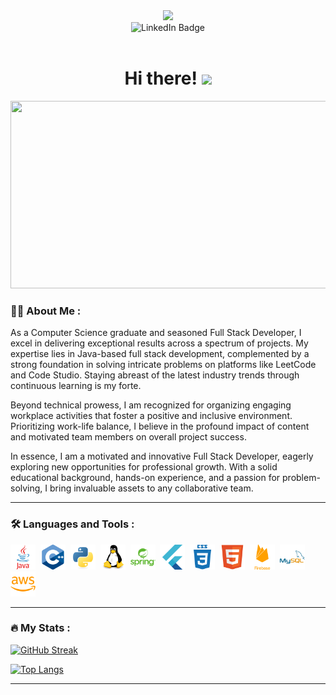 <div id="header" align="center">
  <img src="https://media.giphy.com/media/Rjub7AIEIbXT0tzbr3/giphy.gif" width="100"/>
  <div id="badges">
<!--     <a href="https://www.linkedin.com/in/monika-gadage-55a590137/"> -->
      <img src="https://img.shields.io/badge/LinkedIn-blue?style=for-the-badge&logo=linkedin&logoColor=white" alt="LinkedIn Badge"/>
<!--     </a> -->
  </div>
  <img src="https://komarev.com/ghpvc/?username=monikagadage&style=flat-square&color=blue" alt=""/>
  <h1>
    Hi there!
    <img src="https://media.giphy.com/media/hvRJCLFzcasrR4ia7z/giphy.gif" width="30px"/>
  </h1>
</div>
<div align="center">
  <img src="https://media.giphy.com/media/L1R1tvI9svkIWwpVYr/giphy.gif" width="600" height="300"/>
</div>

### :woman_technologist: About Me :

As a Computer Science graduate and seasoned Full Stack Developer, I excel in delivering exceptional results across a spectrum of projects. My expertise lies in Java-based full stack development, complemented by a strong foundation in solving intricate problems on platforms like LeetCode and Code Studio. Staying abreast of the latest industry trends through continuous learning is my forte.

Beyond technical prowess, I am recognized for organizing engaging workplace activities that foster a positive and inclusive environment. Prioritizing work-life balance, I believe in the profound impact of content and motivated team members on overall project success.

In essence, I am a motivated and innovative Full Stack Developer, eagerly exploring new opportunities for professional growth. With a solid educational background, hands-on experience, and a passion for problem-solving, I bring invaluable assets to any collaborative team.


---

### :hammer_and_wrench: Languages and Tools :
<div>
  <img src="https://github.com/devicons/devicon/blob/master/icons/java/java-original-wordmark.svg" title="Java" alt="Java" width="40" height="40"/>&nbsp;
  <img src="https://github.com/devicons/devicon/blob/master/icons/cplusplus/cplusplus-original.svg" title="C++" alt="C++" width="40" height="40"/>&nbsp;
  <img src="https://github.com/devicons/devicon/blob/master/icons/python/python-original.svg" title="Python" alt="Python" width="40" height="40"/>&nbsp;
  <img src="https://github.com/devicons/devicon/blob/master/icons/linux/linux-original.svg" title="Linux" alt="Linux" width="40" height="40"/>&nbsp;
  <img src="https://github.com/devicons/devicon/blob/master/icons/spring/spring-original-wordmark.svg" title="Spring" alt="Spring" width="40" height="40"/>&nbsp;
  <img src="https://github.com/devicons/devicon/blob/master/icons/flutter/flutter-original.svg" title="Flutter" alt="Flutter" width="40" height="40"/>&nbsp;
  <img src="https://github.com/devicons/devicon/blob/master/icons/css3/css3-plain-wordmark.svg"  title="CSS3" alt="CSS" width="40" height="40"/>&nbsp;
  <img src="https://github.com/devicons/devicon/blob/master/icons/html5/html5-original.svg" title="HTML5" alt="HTML" width="40" height="40"/>&nbsp;
  <img src="https://github.com/devicons/devicon/blob/master/icons/firebase/firebase-plain-wordmark.svg" title="Firebase" alt="Firebase" width="40" height="40"/>&nbsp;
  <img src="https://github.com/devicons/devicon/blob/master/icons/mysql/mysql-original-wordmark.svg" title="MySQL"  alt="MySQL" width="40" height="40"/>&nbsp;
  <img src="https://github.com/devicons/devicon/blob/master/icons/amazonwebservices/amazonwebservices-plain-wordmark.svg" title="AWS" alt="AWS" width="40" height="40"/>&nbsp;
  
---

### :fire: My Stats :
[![GitHub Streak](http://github-readme-streak-stats.herokuapp.com?user=monikagadage&theme=dark&background=000000)](https://git.io/streak-stats)

[![Top Langs](https://github-readme-stats.vercel.app/api/top-langs/?username=monikagadage&layout=compact&theme=vision-friendly-dark)](https://github.com/anuraghazra/github-readme-stats)

---
